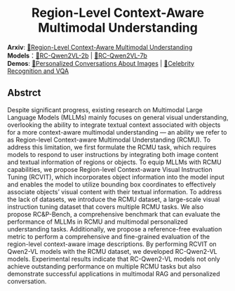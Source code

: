 <h1 style="text-align: center;">Region-Level Context-Aware Multimodal Understanding</h1>  

**Arxiv**: [📑Region-Level Context-Aware Multimodal Understanding](https://arxiv.org/abs/2508.12263)  
**Models**：[🤗RC-Qwen2VL-2b](https://huggingface.co/weihongliang/RC-Qwen2VL-2b/blob/main/README.md) | [🤗RC-Qwen2VL-7b](https://huggingface.co/weihongliang/RC-Qwen2VL-7b/blob/main/README.md)  
**Demos**:
[🚀Personalized Conversations About Images](https://huggingface.co/spaces/weihongliang/Personalized-VQA) | [🚀Celebrity Recognition and VQA](https://huggingface.co/spaces/weihongliang/RCMLLM)  

## Abstrct
Despite significant progress, existing research on Multimodal Large Language Models (MLLMs) mainly focuses on general visual understanding, overlooking the ability to integrate textual context associated with objects for a more context-aware multimodal understanding — an ability we refer to as Region-level Context-aware Multimodal Understanding (RCMU). To address this limitation, we first formulate the RCMU task, which requires models to respond to user instructions by integrating both image content and textual information of regions or objects. To equip MLLMs with RCMU capabilities, we propose Region-level Context-aware Visual Instruction Tuning (RCVIT), which incorporates object information into the model
input and enables the model to utilize bounding box coordinates to effectively associate objects’ visual content with their textual information. To address the lack of datasets, we introduce the RCMU dataset, a large-scale visual instruction tuning dataset that covers multiple RCMU tasks. We also propose RC&P-Bench, a comprehensive benchmark that can evaluate the performance of MLLMs in RCMU and multimodal personalized understanding tasks. Additionally, we propose a reference-free evaluation metric to perform a comprehensive and fine-grained evaluation of the region-level context-aware image descriptions. By performing RCVIT on Qwen2-VL models with the RCMU dataset, we developed RC-Qwen2-VL models. Experimental results indicate that RC-Qwen2-VL models not only achieve outstanding performance on multiple RCMU tasks but also demonstrate successful applications in multimodal RAG and personalized conversation.
